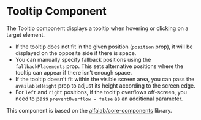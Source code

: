 # Tooltip Component

The Tooltip component displays a tooltip when hovering or clicking on a target element.

 - If the tooltip does not fit in the given position (```position``` prop), it will be displayed on the opposite side if there is space.
 - You can manually specify fallback positions using the ```fallbackPlacements``` prop. This sets alternative positions where the tooltip can appear if there isn’t enough space.
 - If the tooltip doesn't fit within the visible screen area, you can pass the ```availableHeight``` prop to adjust its height according to the screen edge.
 - For ```left``` and ```right``` positions, if the tooltip overflows off-screen, you need to pass ```preventOverflow = false``` as an additional parameter.

This component is based on the [alfalab/core-components](https://github.com/alfa-laboratory/core-components) library.

